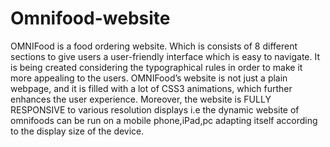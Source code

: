 # Omnifood-website
OMNIFood is a food ordering website. Which is consists of 8 different sections to give users a user-friendly interface which is easy to navigate. It is being created considering the typographical rules in order to make it more appealing to the users.  OMNIFood’s website is not just a plain webpage, and it is filled with a lot of CSS3 animations, which further enhances the user experience. Moreover, the website is FULLY RESPONSIVE to various resolution displays i.e the dynamic website of omnifoods can be run on a mobile phone,iPad,pc adapting itself according to the display size of the device.

